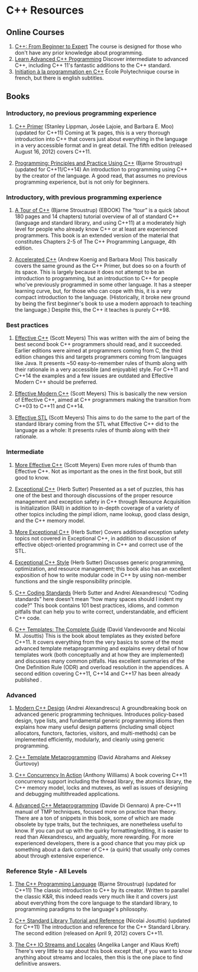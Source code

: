 # C++ Resources
## Online Courses
1. [C++: From Beginner to Expert][cpp_from_beg_to_exp] The course is designed for those who don't have any prior knowledge about programming.
2. [Learn Advanced C++ Programming][cpp_advanced_course] Discover intermediate to advanced C++, including C++ 11's fantastic additions to the C++ standard.
3. [Initiation à la programmation en C++][cpp_coursera] École Polytechnique course in french, but there is english subtitles.

## Books
### Introductory, no previous programming experience
1. [C++ Primer][cpp_primer] (Stanley Lippman, Josée Lajoie, and Barbara E. Moo) (updated for C++11) Coming at 1k pages, this is a very thorough introduction into C++ that covers just about everything in the language in a very accessible format and in great detail. The fifth edition (released August 16, 2012) covers C++11.

2. [Programming: Principles and Practice Using C++][cpp_bjarne] (Bjarne Stroustrup) (updated for C++11/C++14) An introduction to programming using C++ by the creator of the language. A good read, that assumes no previous programming experience, but is not only for beginners.

### Introductory, with previous programming experience
1. [A Tour of C++][cpp_tour] (Bjarne Stroustrup) (EBOOK) The “tour” is a quick (about 180 pages and 14 chapters) tutorial overview of all of standard C++ (language and standard library, and using C++11) at a moderately high level for people who already know C++ or at least are experienced programmers. This book is an extended version of the material that constitutes Chapters 2-5 of The C++ Programming Language, 4th edition.

2. [Accelerated C++][cpp_acc] (Andrew Koenig and Barbara Moo) This basically covers the same ground as the C++ Primer, but does so on a fourth of its space. This is largely because it does not attempt to be an introduction to programming, but an introduction to C++ for people who've previously programmed in some other language. It has a steeper learning curve, but, for those who can cope with this, it is a very compact introduction to the language. (Historically, it broke new ground by being the first beginner's book to use a modern approach to teaching the language.) Despite this, the C++ it teaches is purely C++98.

### Best practices
1. [Effective C++][cpp_effective] (Scott Meyers) This was written with the aim of being the best second book C++ programmers should read, and it succeeded. Earlier editions were aimed at programmers coming from C, the third edition changes this and targets programmers coming from languages like Java. It presents ~50 easy-to-remember rules of thumb along with their rationale in a very accessible (and enjoyable) style. For C++11 and C++14 the examples and a few issues are outdated and Effective Modern C++ should be preferred.

2. [Effective Modern C++][cpp_effective_modern] (Scott Meyers) This is basically the new version of Effective C++, aimed at C++ programmers making the transition from C++03 to C++11 and C++14.

3. [Effective STL][cpp_effective_stl] (Scott Meyers) This aims to do the same to the part of the standard library coming from the STL what Effective C++ did to the language as a whole: It presents rules of thumb along with their rationale.

### Intermediate
1. [More Effective C++][cpp_effective_more] (Scott Meyers) Even more rules of thumb than Effective C++. Not as important as the ones in the first book, but still good to know.

2. [Exceptional C++][cpp_except] (Herb Sutter) Presented as a set of puzzles, this has one of the best and thorough discussions of the proper resource management and exception safety in C++ through Resource Acquisition is Initialization (RAII) in addition to in-depth coverage of a variety of other topics including the pimpl idiom, name lookup, good class design, and the C++ memory model.

3. [More Exceptional C++][cpp_except_more] (Herb Sutter) Covers additional exception safety topics not covered in Exceptional C++, in addition to discussion of effective object-oriented programming in C++ and correct use of the STL.

4. [Exceptional C++ Style][cpp_except_style] (Herb Sutter) Discusses generic programming, optimization, and resource management; this book also has an excellent exposition of how to write modular code in C++ by using non-member functions and the single responsibility principle.

5. [C++ Coding Standards][cpp_coding_standards] (Herb Sutter and Andrei Alexandrescu) “Coding standards” here doesn't mean “how many spaces should I indent my code?” This book contains 101 best practices, idioms, and common pitfalls that can help you to write correct, understandable, and efficient C++ code.

6. [C++ Templates: The Complete Guide][cpp_templates] (David Vandevoorde and Nicolai M. Josuttis) This is the book about templates as they existed before C++11. It covers everything from the very basics to some of the most advanced template metaprogramming and explains every detail of how templates work (both conceptually and at how they are implemented) and discusses many common pitfalls. Has excellent summaries of the One Definition Rule (ODR) and overload resolution in the appendices. A second edition covering C++11, C++14 and C++17 has been already published .

### Advanced
1. [Modern C++ Design][cpp_modern_design] (Andrei Alexandrescu) A groundbreaking book on advanced generic programming techniques. Introduces policy-based design, type lists, and fundamental generic programming idioms then explains how many useful design patterns (including small object allocators, functors, factories, visitors, and multi-methods) can be implemented efficiently, modularly, and cleanly using generic programming.

2. [C++ Template Metaprogramming][cpp_templates_meta] (David Abrahams and Aleksey Gurtovoy)

3. [C++ Concurrency In Action][cpp_concurrency] (Anthony Williams) A book covering C++11 concurrency support including the thread library, the atomics library, the C++ memory model, locks and mutexes, as well as issues of designing and debugging multithreaded applications.

4. [Advanced C++ Metaprogramming][cpp_meta_advanced] (Davide Di Gennaro) A pre-C++11 manual of TMP techniques, focused more on practice than theory. There are a ton of snippets in this book, some of which are made obsolete by type traits, but the techniques, are nonetheless useful to know. If you can put up with the quirky formatting/editing, it is easier to read than Alexandrescu, and arguably, more rewarding. For more experienced developers, there is a good chance that you may pick up something about a dark corner of C++ (a quirk) that usually only comes about through extensive experience.

### Reference Style - All Levels
1. [The C++ Programming Language][cpp_prog_lang] (Bjarne Stroustrup) (updated for C++11) The classic introduction to C++ by its creator. Written to parallel the classic K&R, this indeed reads very much like it and covers just about everything from the core language to the standard library, to programming paradigms to the language's philosophy.

2. [C++ Standard Library Tutorial and Reference][cpp_std_tutorial] (Nicolai Josuttis) (updated for C++11) The introduction and reference for the C++ Standard Library. The second edition (released on April 9, 2012) covers C++11.

3. [The C++ IO Streams and Locales][cpp_io_stream] (Angelika Langer and Klaus Kreft) There's very little to say about this book except that, if you want to know anything about streams and locales, then this is the one place to find definitive answers.

<!-- LINKS -->
[cpp_from_beg_to_exp]: https://www.udemy.com/video-course-c-from-beginner-to-expert/
[cpp_advanced_course]: https://www.udemy.com/video-course-c-from-beginner-to-expert/
[cpp_coursera]: https://www.coursera.org/learn/initiation-programmation-cpp

[cpp_primer]: https://www.amazon.com/dp/0321714113
[cpp_bjarne]: https://www.amazon.com/dp/0321992784
[cpp_tour]: https://www.amazon.com/dp/B00F8CWGOS
[cpp_acc]: https://www.amazon.com/dp/020170353X
[cpp_effective]: https://www.amazon.com/dp/0321334876
[cpp_effective_modern]: https://www.amazon.com/dp/1491903996
[cpp_effective_stl]: https://www.amazon.com/dp/0201749629
[cpp_effective_more]: https://www.amazon.com/dp/020163371X
[cpp_except]: https://www.amazon.com/dp/0201615622
[cpp_except_more]: https://www.amazon.com/dp/020170434X
[cpp_except_style]: https://www.amazon.com/dp/0201760428
[cpp_coding_standards]: https://www.amazon.com/dp/0321113586
[cpp_templates]: https://www.amazon.com/dp/0201734842
[cpp_modern_design]: https://www.amazon.com/dp/0201704315
[cpp_templates_meta]: https://www.amazon.com/dp/0321227255
[cpp_concurrency]: https://www.amazon.com/dp/1933988770
[cpp_meta_advanced]: https://www.amazon.com/dp/1460966163
[cpp_prog_lang]: https://www.amazon.com/dp/0321958322
[cpp_std_tutorial]: https://www.amazon.com/dp/0321623215
[cpp_io_stream]: https://www.amazon.com/dp/0201183951
